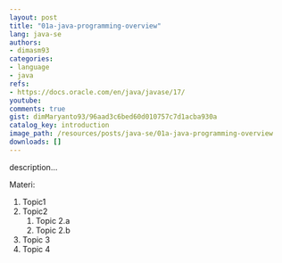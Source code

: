 ```yaml
---
layout: post
title: "01a-java-programming-overview"
lang: java-se
authors:
- dimasm93
categories:
- language
- java
refs: 
- https://docs.oracle.com/en/java/javase/17/
youtube: 
comments: true
gist: dimMaryanto93/96aad3c6bed60d010757c7d1acba930a
catalog_key: introduction
image_path: /resources/posts/java-se/01a-java-programming-overview
downloads: []
---
```



description...

<!--more-->

Materi: 

1. Topic1
2. Topic2
    1. Topic 2.a
    2. Topic 2.b
3. Topic 3
4. Topic 4